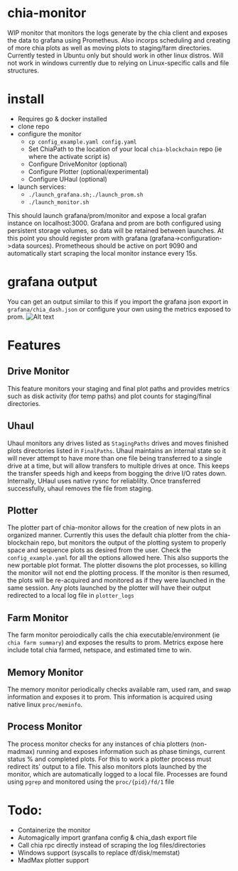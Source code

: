 # chia-monitor
WIP monitor that monitors the logs generate by the chia client and exposes the data to grafana using Prometheus. Also incorps scheduling and creating of more chia plots as well as moving plots to staging/farm directories. Currently tested in Ubuntu only but should work in other linux distros. Will not work in windows currently due to relying on Linux-specific calls and file structures. 

# install
- Requires go & docker installed
- clone repo
- configure the monitor
  - `cp config_example.yaml config.yaml`
  - Set ChiaPath to the location of your local `chia-blockchain` repo (ie where the activate script is)
  - Configure DriveMonitor (optional)
  - Configure Plotter (optional/experimental)
  - Configure UHaul (optional)
- launch services:
  - `./launch_grafana.sh;./launch_prom.sh`
  - `./launch_monitor.sh`
 
This should launch grafana/prom/monitor and expose a local grafan instance on localhost:3000. Grafana and prom are both configured using persistent storage volumes, so data will be retained between launches. At this point you should register prom with grafana (grafana->configuration->data sources). Prometheous should be active on port 9090 and automatically start scraping the local monitor instance every 15s. 


# grafana output
You can get an output similar to this if you import the grafana json export in `grafana/chia_dash.json` or configure your own using the metrics exposed to prom. 
![Alt text](https://i.imgur.com/HkBFB6W.png "Grafana")

# Features
## Drive Monitor
This feature monitors your staging and final plot paths and provides metrics such as disk activity (for temp paths) and plot counts for staging/final directories. 
## Uhaul
Uhaul monitors any drives listed as `StagingPaths` drives and moves finished plots directories listed in `FinalPaths`. Uhaul maintains an internal state so it will never attempt to have more than one file being transferred to a single drive at a time, but will allow transfers to multiple drives at once. This keeps the transfer speeds high and keeps from bogging the drive I/O rates down. Internally, UHaul uses native rysnc for reliablilty. Once transferred successfully, uhaul removes the file from staging.
## Plotter
The plotter part of chia-monitor allows for the creation of new plots in an organized manner. Currently this uses the default chia plotter from the chia-blockchain repo, but monitors the output of the plotting system to properly space and sequence plots as desired from the user. Check the `config_example.yaml` for all the options allowed here. This also supports the new portable plot format. The plotter disowns the plot processes, so killing the monitor will not end the plotting process. If the monitor is then resumed, the plots will be re-acquired and monitored as if they were launched in the same session. Any plots launched by the plotter will have their output redirected to a local log file in `plotter_logs`
## Farm Monitor
The farm monitor peroiodically calls the chia executable/environment (ie `chia farm summary`) and exposes the results to prom. Metrics expose here include total chia farmed, netspace, and estimated time to win.
## Memory Monitor
The memory monitor periodically checks available ram, used ram, and swap information and exposes it to prom. This information is acquired using native linux `proc/meminfo`. 
## Process Monitor
The process monitor checks for any instances of chia plotters (non-madmax) running and exposes information such as phase timings, current status % and completed plots. For this to work a plotter process must redirect its' output to a file. This also monitors plots launched by the monitor, which are automatically logged to a local file. Processes are found using `pgrep` and monitored using the `proc/{pid}/fd/1` file

# Todo:
- Containerize the monitor
- Automagically import granfana config & chia_dash export file
- Call chia rpc directly instead of scraping the log files/directories
- Windows support (syscalls to replace df/disk/memstat)
- MadMax plotter support
